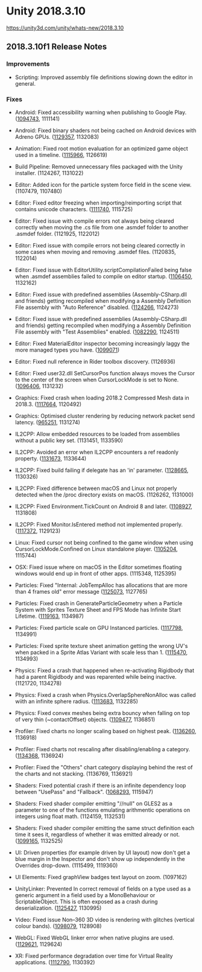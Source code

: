 # Unity 2018.3.10
https://unity3d.com/unity/whats-new/2018.3.10

## 2018.3.10f1 Release Notes


### Improvements
<ul>
<li>Scripting: Improved assembly file definitions slowing down the editor in general.</li>
</ul>

### Fixes
<ul>
<li><p>Android: Fixed accessibility warning when publishing to Google Play. (<a href="https://issuetracker.unity3d.com/issues/android-google-play-console-apk-pre-launch-report-has-accessibility-warnings-due-to-missing-associated-labels">1094743</a>, 1111141)</p></li>
<li><p>Android: Fixed binary shaders not being cached on Android devices with Adreno GPUs. (<a href="https://issuetracker.unity3d.com/issues/android-adreno-gles-binary-shaders-are-not-cached-on-adreno">1129357</a>, 1132083)</p></li>
<li><p>Animation: Fixed root motion evaluation for an optimized game object used in a timeline. (<a href="https://issuetracker.unity3d.com/issues/optimize-go-results-in-wrong-root-motion-when-scrubing-blended-clips-in-timeline">1115966</a>, 1126619)</p></li>
<li><p>Build Pipeline: Removed unnecessary files packaged with the Unity installer. (1124267, 1131022)</p></li>
<li><p>Editor: Added icon for the particle system force field in the scene view. (1107479, 1107480)</p></li>
<li><p>Editor: Fixed editor freezing when importing/reimporting script that contains unicode characters. (<a href="https://issuetracker.unity3d.com/issues/mac-editor-freezes-when-importing-slash-reimporting-script-that-contains-unicode-characters">1111740</a>, 1115725)</p></li>
<li><p>Editor: Fixed issue with compile errors not always being cleared correctly when moving the .cs file from one .asmdef folder to another .asmdef folder. (1121925, 1122012)</p></li>
<li><p>Editor: Fixed issue with compile errors not being cleared correctly in some cases when moving and removing .asmdef files. (1120835, 1122014)</p></li>
<li><p>Editor: Fixed issue with EditorUtility.scriptCompilationFailed being false when .asmdef assemblies failed to compile on editor startup. (<a href="https://issuetracker.unity3d.com/issues/editorutility-dot-scriptcompilationfailed-not-flagging-package-compilation-errors-during-editor-startup">1106450</a>, 1132162)</p></li>
<li><p>Editor: Fixed issue with predefined assemblies (Assembly-CSharp.dll and friends) getting recompiled when modifying a Assembly Definition File assembly with "Auto Reference" disabled. (<a href="https://issuetracker.unity3d.com/issues/scripting-asmdef-with-auto-referenced-set-to-false-will-still-cause-recompilation-of-unity-assemblies-assembly-csharp-etc">1124266</a>, 1124273)</p></li>
<li><p>Editor: Fixed issue with predefined assemblies (Assembly-CSharp.dll and friends) getting recompiled when modifying a Assembly Definition File assembly with "Test Assemblies" enabled. (<a href="https://issuetracker.unity3d.com/issues/scripting-assembly-csharp-dot-dll-gets-built-when-it-does-not-need-to">1082290</a>, 1124511)</p></li>
<li><p>Editor: Fixed MaterialEditor inspector becoming increasingly laggy the more managed types you have. (<a href="https://issuetracker.unity3d.com/issues/the-materialeditor-inspector-becomes-increasingly-laggy-the-more-managed-types-you-have">1099071</a>)</p></li>
<li><p>Editor: Fixed null reference in Rider toolbox discovery. (1126936)</p></li>
<li><p>Editor: Fixed user32.dll SetCursorPos function always moves the Cursor to the center of the screen when CursorLockMode is set to None. (<a href="https://issuetracker.unity3d.com/issues/cursorlockmode-dot-none-doesnt-work-when-user32-dot-dll-is-effecting-cursor-in-the-script">1096406</a>, 1131232)</p></li>
<li><p>Graphics: Fixed crash when loading 2018.2 Compressed Mesh data in 2018.3. (<a href="https://issuetracker.unity3d.com/issues/crash-on-packedintvector-packints-when-entering-play-mode-or-importing-assets">1117664</a>, 1120492)</p></li>
<li><p>Graphics: Optimised cluster rendering by reducing network packet send latency. (<a href="https://issuetracker.unity3d.com/issues/cluster-rendering-performance-is-slower-on-newest-versions">965251</a>, 1131274)</p></li>
<li><p>IL2CPP: Allow embedded resources to be loaded from assemblies without a public key set. (1131451, 1133590)</p></li>
<li><p>IL2CPP: Avoided an error when IL2CPP encounters a ref readonly property. (<a href="https://issuetracker.unity3d.com/issues/il2cpp-mobile-system-dot-void-additionallightshadowmap-executerenderpass-corerenderer-error-pops-up-when-building-on-a-device">1131673</a>, 1133644)</p></li>
<li><p>IL2CPP: Fixed build failing if delegate has an 'in' parameter. (<a href="https://issuetracker.unity3d.com/issues/il2cpp-build-fails-if-delegate-has-an-in-parameter">1128665</a>, 1130326)</p></li>
<li><p>IL2CPP: Fixed difference between macOS and Linux not properly detected when the /proc directory exists on macOS. (1126262, 1131000)</p></li>
<li><p>IL2CPP: Fixed Environment.TickCount on Android 8 and later. (<a href="https://issuetracker.unity3d.com/issues/android-environment-dot-tickcount-returns-negative-value-on-8-dot-0-and-above">1108927</a>, 1131808)</p></li>
<li><p>IL2CPP: Fixed Monitor.IsEntered method not implemented properly. (<a href="https://issuetracker.unity3d.com/issues/il2cpp-exception-is-thrown-when-using-the-dataflow-blocks-to-transform-data-asynchronously">1117372</a>, 1129123)</p></li>
<li><p>Linux: Fixed cursor not being confined to the game window when using CursorLockMode.Confined on Linux standalone player. (<a href="https://issuetracker.unity3d.com/issues/cursorlockmode-doesnt-work-correctly-on-linux">1105204</a>, 1115744)</p></li>
<li><p>OSX: Fixed issue where on macOS in the Editor sometimes floating windows would end up in front of other apps. (1115348, 1125395)</p></li>
<li><p>Particles: Fixed "Internal: JobTempAlloc has allocations that are more than 4 frames old" error message (<a href="https://issuetracker.unity3d.com/issues/particle-system-component-causes-error-internal-jobtempalloc-has-allocations-that-are-more-than-4-frames-old">1125073</a>, 1127765)</p></li>
<li><p>Particles: Fixed crash in GenerateParticleGeometry when a Particle System with Sprites Texture Sheet and FPS Mode has Infinite Start Lifetime. (<a href="https://issuetracker.unity3d.com/issues/crash-in-generateparticlegeometry-when-a-particle-system-with-sprites-texture-sheet-and-fps-mode-has-infinite-start-lifetime">1119163</a>, 1134987)</p></li>
<li><p>Particles: Fixed particle scale on GPU Instanced particles. (<a href="https://issuetracker.unity3d.com/issues/particle-scaling-doesnt-work-correctly-when-using-gpu-instancing">1117798</a>, 1134991)</p></li>
<li><p>Particles: Fixed sprite texture sheet animation getting the wrong UV's when packed in a Sprite Atlas Variant with scale less than 1. (<a href="https://issuetracker.unity3d.com/issues/particle-system-using-texture-sheet-animation-with-sprites-gets-wrong-uvs-when-packed-in-a-sprite-atlas-variant-with-scale-1">1115470</a>, 1134993)</p></li>
<li><p>Physics: Fixed a crash that happened when re-activating Rigidbody that had a parent Rigidbody and was reparented while being inactive. (1121720, 1134278)</p></li>
<li><p>Physics: Fixed a crash when Physics.OverlapSphereNonAlloc was called wiith an infinite sphere radius. (<a href="https://issuetracker.unity3d.com/issues/crash-on-castfilter-prefilter-when-calling-physics-dot-overlapspherenonalloc-with-radius-of-float-dot-maxvalue">1113683</a>, 1132285)</p></li>
<li><p>Physics: Fixed convex meshes being extra bouncy when falling on top of very thin (~contactOffset) objects. (<a href="https://issuetracker.unity3d.com/issues/rigidbody-with-capsulecollider-keep-bouncing-when-colliding-with-box-collider-of-size-0-dot-01">1109477</a>, 1136851)</p></li>
<li><p>Profiler: Fixed charts no longer scaling based on highest peak. (<a href="https://issuetracker.unity3d.com/issues/profiler-cpu-chart-doesnt-scale-anymore-based-on-highest-visible-peak">1136260</a>, 1136918)</p></li>
<li><p>Profiler: Fixed charts not rescaling after disabling/enabling a category. (<a href="https://issuetracker.unity3d.com/issues/cpu-profiler-does-not-scale-graph-after-enabling-slash-disabling-logical-groups">1134368</a>, 1136924)</p></li>
<li><p>Profiler: Fixed the "Others" chart category displaying behind the rest of the charts and not stacking. (1136769, 1136921)</p></li>
<li><p>Shaders: Fixed potential crash if there is an infinite dependency loop between "UsePass" and "Fallback". (<a href="https://issuetracker.unity3d.com/issues/unity-crashes-on-resolveusepasses-when-using-named-passes-from-other-shaders">1068293</a>, 1115947)</p></li>
<li><p>Shaders: Fixed shader compiler emitting "//null" on GLES2 as a parameter to one of the functions emulating arithmentic operations on integers using float math. (1124159, 1132531)</p></li>
<li><p>Shaders: Fixed shader compiler emitting the same struct definition each time it sees it, regardless of whether it was emitted already or not. (<a href="https://issuetracker.unity3d.com/issues/opengles3-shader-compile-errors-and-duplicate-struct-defines">1099165</a>, 1132525)</p></li>
<li><p>UI: Driven properties (for example driven by UI layout) now don't get a blue margin in the Inspector and don't show up independently in the Overrides drop-down. (1115499, 1119360)</p></li>
<li><p>UI Elements: Fixed graphView badges text layout on zoom. (1097162)</p></li>
<li><p>UnityLinker: Prevented In correct removal of fields on a type used as a generic argument in a field used by a MonoBehaviour or ScriptableObject. This is often exposed as a crash during deserialization. (<a href="https://issuetracker.unity3d.com/issues/il2cpp-system-out-of-memory-exception-is-thrown-if-scriptableobject-is-loaded-from-inside-a-dll">1125427</a>, 1130995)</p></li>
<li><p>Video: Fixed issue Non–360 3D video is rendering with glitches (vertical colour bands). (<a href="https://issuetracker.unity3d.com/issues/non-360-3d-video-is-rendering-with-glitches-vertical-colour-bands">1098079</a>, 1128908)</p></li>
<li><p>WebGL: Fixed WebGL linker error when native plugins are used. (<a href="https://issuetracker.unity3d.com/issues/webgl-impossible-to-use-static-libraries-because-linker-doesnt-see-them">1129621</a>, 1129624)</p></li>
<li><p>XR: Fixed performance degradation over time for Virtual Reality applications. (<a href="https://issuetracker.unity3d.com/issues/vr-earlyupdate-dot-xrupdates-cpu-usage-increases-by-about-2-dot-4ms-every-10minutes-if-the-unity-player-isnt-focused-on">1112790</a>, 1130392)</p></li>
</ul>
